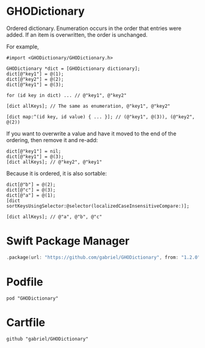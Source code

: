 GHODictionary
===========

Ordered dictionary. Enumeration occurs in the order that entries were added. If an item is overwritten, the order is unchanged.

For example,

```objc
#import <GHODictionary/GHODictionary.h>

GHODictionary *dict = [GHODictionary dictionary];
dict[@"key1"] = @(1);
dict[@"key2"] = @(2);
dict[@"key1"] = @(3);

for (id key in dict) ... // @"key1", @"key2"

[dict allKeys]; // The same as enumeration, @"key1", @"key2"

[dict map:^(id key, id value) { ... }]; // (@"key1", @(3)), (@"key2", @(2))
```

If you want to overwrite a value and have it moved to the end of the ordering, then remove it and re-add:

```objc
dict[@"key1"] = nil;
dict[@"key1"] = @(3);
[dict allKeys]; // @"key2", @"key1"
```

Because it is ordered, it is also sortable:

```objc
dict[@"b"] = @(2);
dict[@"c"] = @(3);
dict[@"a"] = @(1);
[dict sortKeysUsingSelector:@selector(localizedCaseInsensitiveCompare:)];

[dict allKeys]; // @"a", @"b", @"c"
```

# Swift Package Manager

```swift
.package(url: "https://github.com/gabriel/GHODictionary", from: "1.2.0"),
```

# Podfile

```
pod "GHODictionary"
```

# Cartfile

```
github "gabriel/GHODictionary"
```
